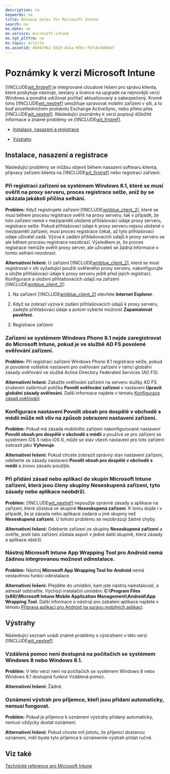 ```yaml
---
description: na
keywords: na
title: Release notes for Microsoft Intune
search: na
ms.date: na
ms.service: microsoft-intune
ms.tgt_pltfrm: na
ms.topic: article
ms.assetid: db9479b2-582d-4a1a-9fbc-fbfc6c680e6f
---
```

# Pozn&#225;mky k verzi Microsoft Intune
[!INCLUDE[wit_firstref](../Token/wit_firstref_md.md)] je integrované cloudové řešení pro správu klienta, které poskytuje nástroje, sestavy a licence na upgrade na nejnovější verzi Windows a pomáhá udržovat počítač aktualizovaný a zabezpečený. Kromě toho [!INCLUDE[wit_nextref](../Token/wit_nextref_md.md)] umožňuje spravovat mobilní zařízení v síti, a to buď prostřednictvím protokolu Exchange ActiveSync, nebo přímo přes [!INCLUDE[wit_nextref](../Token/wit_nextref_md.md)]. Následující poznámky k verzi popisují důležité informace a známé problémy ve [!INCLUDE[wit_firstref](../Token/wit_firstref_md.md)].

-   [Instalace, nasazení a registrace](../Topic/Release_notes_for_Microsoft_Intune.md#BKMK_WitRelnoteInstall)

-   [Výstrahy](../Topic/Release_notes_for_Microsoft_Intune.md#BKMK_WitRelnoteAlerts)

## <a name="BKMK_WitRelnoteInstall"></a>Instalace, nasazení a registrace
Následující problémy se můžou objevit během nasazení softwaru klienta, přípravy zařízení klienta na [!INCLUDE[wit_firstref](../Token/wit_firstref_md.md)] nebo registraci zařízení.

### Při registraci zařízení se systémem Windows 8.1, které se musí ověřit na proxy serveru, proces registrace selže, aniž by se ukázala jakákoli příčina selhání.
**Problém:** Když registrujete zařízení [!INCLUDE[winblue_client_2](../Token/winblue_client_2_md.md)], které se musí během procesu registrace ověřit na proxy serveru, tak v případě, že toto zařízení nemá v mezipaměti uložené přihlašovací údaje proxy serveru, registrace selže. Pokud přihlašovací údaje k proxy serveru nejsou uložené v mezipaměti zařízení, musí proces registrace čekat, až tyto přihlašovací údaje uživatel zadá. Výzva k zadání přihlašovacích údajů k proxy serveru se ale během procesu registrace nezobrazí. Výsledkem je, že proces registrace nemůže ověřit proxy server, ale uživateli se žádná informace o tomto selhání nezobrazí.

**Alternativní řešení:** U zařízení [!INCLUDE[winblue_client_2](../Token/winblue_client_2_md.md)], která se musí registrovat v síti vyžadující použití ověřeného proxy serveru, nakonfigurujte a uložte přihlašovací údaje k proxy serveru ještě před jejich registrací. Konfigurace a uložení přihlašovacích údajů na zařízení [!INCLUDE[winblue_client_2](../Token/winblue_client_2_md.md)]:

1.  Na zařízení [!INCLUDE[winblue_client_2](../Token/winblue_client_2_md.md)] otevřete **Internet Explorer**.

2.  Když se zobrazí výzva k zadání přihlašovacích údajů k proxy serveru, zadejte přihlašovací údaje a potom vyberte možnost **Zapamatovat pověření**.

3.  Registrace zařízení

### Zařízení se systémem Windows Phone 8.1 nejde zaregistrovat do Microsoft Intune, pokud je ve službě AD FS povolené ověřování zařízení.
**Problém:** Při registraci zařízení Windows Phone 8.1 registrace selže, pokud je povolené volitelné nastavení pro ověřování zařízení v rámci globální zásady ověřování ve službě Active Directory Federated Services (AD FS).

**Alternativní řešení:** Zakažte ověřování zařízení na serveru služby AD FS zrušením zaškrtnutí políčka **Povolit ověřování zařízení** v nastavení **Upravit globální zásady ověřování**. Další informace najdete v tématu [Konfigurace zásad ověřování](http://technet.microsoft.com/library/dn486781.aspx).

### Konfigurace nastavení Povolit obsah pro dospělé v obchodě s médii může mít vliv na způsob zobrazení nastavení zařízení.
**Problém:** Pokud má zásada mobilního zařízení nakonfigurované nastavení **Povolit obsah pro dospělé v obchodě s médii** a používá se pro zařízení se systémem iOS 5 nebo iOS 6, může se stav všech nastavení pro toto zařízení zobrazit jako **Vyhovuje**.

**Alternativní řešení:** Pokud chcete zobrazit správný stav nastavení zařízení, odeberte ze zásady nastavení **Povolit obsah pro dospělé v obchodě s médii** a znovu zásadu použijte.

### Při přidání zásad nebo aplikací do skupin Microsoft Intune zařízení, která jsou členy skupiny Neseskupená zařízení, tyto zásady nebo aplikace neobdrží.
**Problém:** [!INCLUDE[wit_nextref](../Token/wit_nextref_md.md)] nepoužije správně zásady a aplikace na zařízení, které zůstává ve skupině **Neseskupená zařízení**. K tomu dojde i v případě, že je zásada nebo aplikace zadaná u jiné skupiny než **Neseskupená zařízení**. U tohoto problému se nezobrazují žádné chyby.

**Alternativní řešení:** Odeberte zařízení ze skupiny **Neseskupená zařízení** a ověřte, jestli tato zařízení zůstala aspoň v jedné další skupině, která zásady a aplikace obdrží.

### Nástroj Microsoft Intune App Wrapping Tool pro Android nemá žádnou integrovanou možnost odinstalace.
**Problém:** Nástroj **Microsoft App Wrapping Tool for Android** nemá vestavěnou funkci odinstalace.

**Alternativní řešení:** Přejděte do umístění, kam jste nástroj nainstalovali, a adresář odstraňte. Výchozí instalační umístění: **C:\Program Files (x86)\Microsoft Intune Mobile Application Management\Android\App Wrapping Tool**. Další informace o nástroji pro zabalení aplikace najdete v tématu [Příprava aplikací pro Android na správu mobilních aplikací](http://technet.microsoft.com/library/mt147413.aspx).

## <a name="BKMK_WitRelnoteAlerts"></a>Výstrahy
Následující seznam uvádí známé problémy s výstrahami v této verzi [!INCLUDE[wit_nextref](../Token/wit_nextref_md.md)].

### Vzdálená pomoc není dostupná na počítačích se systémem Windows 8 nebo Windows 8.1.
**Problém:** V této verzi není na počítačích se systémem Windows 8 nebo Windows 8.1 dostupná funkce Vzdálená pomoc.

**Alternativní řešení:** Žádné.

### Oznámení výstrah pro příjemce, kteří jsou přidaní automaticky, nemusí fungovat.
**Problém:** Pokud je příjemce k oznámení výstrahy přidaný automaticky, nemusí vždycky dostat oznámení.

**Alternativní řešení:** Pokud chcete mít jistotu, že příjemci dostanou oznámení, měli byste tyto příjemce k oznámením výstrah přidat ručně.

## Viz také
[Technické reference pro Microsoft Intune](../Topic/Technical_reference_for_Microsoft_Intune.md)

